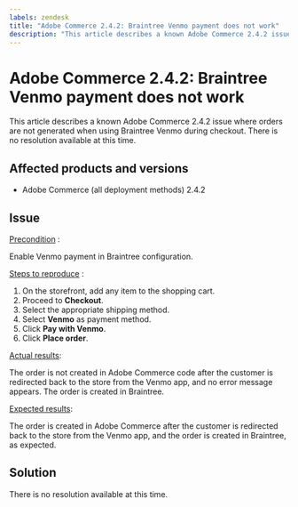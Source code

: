 ```yaml
---
labels: zendesk
title: "Adobe Commerce 2.4.2: Braintree Venmo payment does not work"
description: "This article describes a known Adobe Commerce 2.4.2 issue where orders are not generated when using Braintree Venmo during checkout. There is no resolution available at this time."
---
```


# Adobe Commerce 2.4.2: Braintree Venmo payment does not work

This article describes a known Adobe Commerce 2.4.2 issue where orders are not generated when using Braintree Venmo during checkout. There is no resolution available at this time.

## Affected products and versions

* Adobe Commerce (all deployment methods) 2.4.2

## Issue

 <u>Precondition</u> :

Enable Venmo payment in Braintree configuration.

 <u>Steps to reproduce</u> :

1. On the storefront, add any item to the shopping cart.
1. Proceed to **Checkout**.
1. Select the appropriate shipping method.
1. Select **Venmo** as payment method.
1. Click **Pay with Venmo**.
1. Click **Place order**.

 <u>Actual results</u>:

 The order is not created in Adobe Commerce code after the customer is redirected back to the store from the Venmo app, and no error message appears. The order is created in Braintree.

 <u>Expected results</u>:

 The order is created in Adobe Commerce after the customer is redirected back to the store from the Venmo app, and the order is created in Braintree, as expected.

## Solution

There is no resolution available at this time.